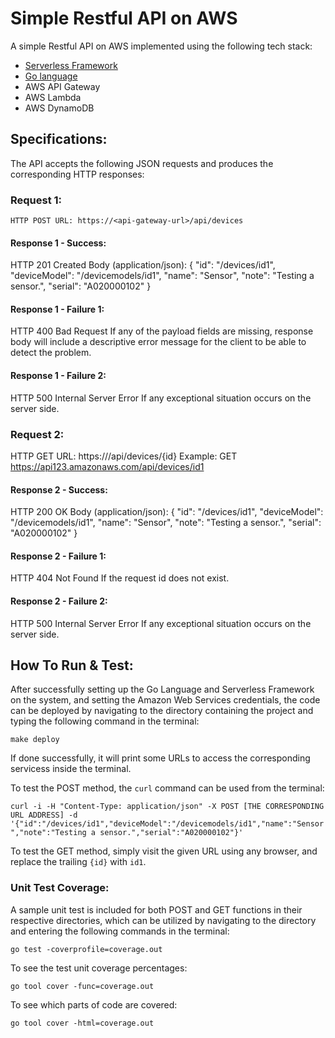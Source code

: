 # Simple Restful API on AWS

A simple Restful API on AWS implemented using the following tech stack:

* [Serverless Framework](https://serverless.com/)
* [Go language](https://golang.org/)
* AWS API Gateway
* AWS Lambda
* AWS DynamoDB



## Specifications:

The API accepts the following JSON requests and produces the corresponding HTTP responses:


### Request 1:
`HTTP POST
URL: https://<api-gateway-url>/api/devices`

#### Response 1 - Success:
HTTP 201 Created
Body (application/json):
{
  "id": "/devices/id1",
  "deviceModel": "/devicemodels/id1",
  "name": "Sensor",
  "note": "Testing a sensor.",
  "serial": "A020000102"
}

#### Response 1 - Failure 1:
HTTP 400 Bad Request
If any of the payload fields are missing, response body will include a descriptive error message for the client to be able to detect the problem.

#### Response 1 - Failure 2:
HTTP 500 Internal Server Error
If any exceptional situation occurs on the server side.


### Request 2:
HTTP GET
URL: https://<api-gateway-url>/api/devices/{id}
Example: GET https://api123.amazonaws.com/api/devices/id1

#### Response 2 - Success:
HTTP 200 OK
Body (application/json):
{
  "id": "/devices/id1",
  "deviceModel": "/devicemodels/id1",
  "name": "Sensor",
  "note": "Testing a sensor.",
  "serial": "A020000102"
}

#### Response 2 - Failure 1:
HTTP 404 Not Found
If the request id does not exist.

#### Response 2 - Failure 2:
HTTP 500 Internal Server Error
If any exceptional situation occurs on the server side.


## How To Run & Test:

After successfully setting up the Go Language and Serverless Framework on the system, and setting the Amazon Web Services credentials, the code can be deployed by navigating to the directory containing the project and typing the following command in the terminal:

`make deploy`

If done successfully, it will print some URLs to access the corresponding servicess inside the terminal.

To test the POST method, the `curl` command can be used from the terminal:

`curl -i -H "Content-Type: application/json" -X POST [THE CORRESPONDING URL ADDRESS] -d '{"id":"/devices/id1","deviceModel":"/devicemodels/id1","name":"Sensor","note":"Testing a sensor.","serial":"A020000102"}'`

To test the GET method, simply visit the given URL using any browser, and replace the trailing `{id}` with `id1`.

### Unit Test Coverage:

A sample unit test is included for both POST and GET functions in their respective directories, which can be utilized by navigating to the directory and entering the following commands in the terminal:

`go test -coverprofile=coverage.out`

To see the test unit coverage percentages:

`go tool cover -func=coverage.out`

To see which parts of code are covered:

`go tool cover -html=coverage.out`

